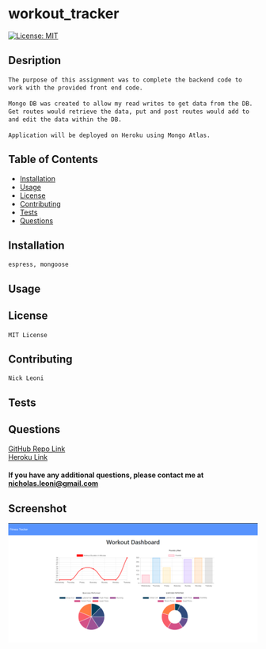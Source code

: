 # workout_tracker

[![License: MIT](https://img.shields.io/badge/License-MIT-yellow.svg)](https://opensource.org/licenses/MIT)
## Desription
    The purpose of this assignment was to complete the backend code to work with the provided front end code. 

    Mongo DB was created to allow my read writes to get data from the DB. Get routes would retrieve the data, put and post routes would add to and edit the data within the DB.

    Application will be deployed on Heroku using Mongo Atlas.

## Table of Contents
 - [Installation](#installation)
 - [Usage](#usage)
 - [License](#license)
 - [Contributing](#contributing)
 - [Tests](#tests)
 - [Questions](#questions)

## Installation
    espress, mongoose    
## Usage
    
## License
    MIT License
## Contributing
    Nick Leoni
## Tests
    
## Questions
[GitHub Repo Link](https://github.com/njleoni/workout_tracker)<br/>
[Heroku Link](https://powerful-spire-65295.herokuapp.com/)
#### If you have any additional questions, please contact me at nicholas.leoni@gmail.com

## Screenshot
![Screenshot](./public/assets/img/workout_tracker.PNG)

